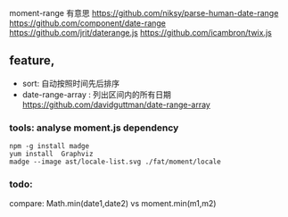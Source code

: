 

moment-range
有意思  https://github.com/niksy/parse-human-date-range
https://github.com/component/date-range
https://github.com/jrit/daterange.js
https://github.com/icambron/twix.js

## feature,

- sort: 自动按照时间先后排序
- date-range-array : 列出区间内的所有日期  https://github.com/davidguttman/date-range-array





### tools: analyse moment.js dependency

    npm -g install madge
    yum install  Graphviz
    madge --image ast/locale-list.svg ./fat/moment/locale


### todo:

compare: Math.min(date1,date2)  vs   moment.min(m1,m2)